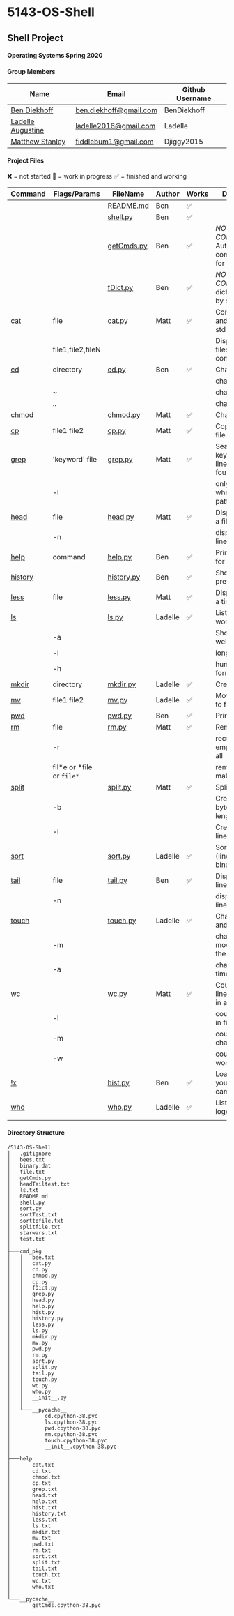 # 5143-OS-Shell
## Shell Project
#### Operating Systems Spring 2020

#### Group Members

| Name                          | Email       | Github Username |
| ----------------------------- | ----------- | --------------- |
| [Ben Diekhoff](https://github.com/BenDiekhoff/5143-OS-Diekhoff) | ben.diekhoff@gmail.com   | BenDiekhoff    |
| [Ladelle Augustine](https://github.com/Ladelle/5143-OS-Augustine) | ladelle2016@gmail.com   | Ladelle    |
| [Matthew Stanley](https://github.com/Djiggy2015/5143-OperatingSystems) | fiddlebum1@gmail.com | Djiggy2015  |

#### Project Files

:x: = not started
:black_square_button: = work in progress
:white_check_mark: = finished and working

| Command | Flags/Params | FileName                        | Author  | Works                 | Description/Notes                                         |                 
| ------- | ------------ | ------------------------------- | ------- | -------               | --------------------------------------------------------- |                 
|         |              |[README.md](#shell-project)      | Ben     | :white_check_mark: |                                                           |                    
|         |              |[shell.py](https://github.com/BenDiekhoff/5143-OS-Shell/blob/master/shell.py)       | Ben     | :white_check_mark: |                                                           |
|         |              |[getCmds.py](https://github.com/BenDiekhoff/5143-OS-Shell/blob/master/getCmds.py)       | Ben     | :white_check_mark: |  *NOT A SHELL COMMAND* Automtically generates command dictionary for shell.py                      |
|          |              |[fDict.py](https://github.com/BenDiekhoff/5143-OS-Shell/blob/master/cmd_pkg/fDict.py)       | Ben     | :white_check_mark: |  *NOT A SHELL COMMAND* Lists and dicts used for parsing by shell.py                    |
| [cat](https://github.com/BenDiekhoff/5143-OS-Shell/blob/master/help/cat.txt )     | file             |[cat.py](https://github.com/BenDiekhoff/5143-OS-Shell/blob/master/cmd_pkg/cd.py)         |  Matt    | :white_check_mark:                   | Concatenates a file(s) and displays results to std out    |
|         | file1,file2,fileN             |                                 |		|							|	Display each of the files as if they were concatenated				|
| [cd](https://github.com/BenDiekhoff/5143-OS-Shell/blob/master/help/cd.txt )      | directory |[cd.py](https://github.com/BenDiekhoff/5143-OS-Shell/blob/master/cmd_pkg/cd.py)          | Ben     | :white_check_mark:                   | Change directory                                          |
|         |              |                                 |		|							| change to home dir |
|         |    ~        |                                 |		|							| change to home dir														|
|         |    ..        |                                 |		|							| change to parent dir															|		
| [chmod](https://github.com/BenDiekhoff/5143-OS-Shell/blob/master/help/chmod.txt )   |              |[chmod.py](https://github.com/BenDiekhoff/5143-OS-Shell/blob/master/cmd_pkg/chmod.py)       | Matt       | :white_check_mark:                   | Change file mode                                          |
| [cp](https://github.com/BenDiekhoff/5143-OS-Shell/blob/master/help/cp.txt )      | file1 file2             |[cp.py](https://github.com/BenDiekhoff/5143-OS-Shell/blob/master/cmd_pkg/cp.py)          |  Matt       | :white_check_mark:                   | Copy a file and call it file 2                                             |
| [grep](https://github.com/BenDiekhoff/5143-OS-Shell/blob/master/help/grep.txt )   | 'keyword' file |[grep.py](https://github.com/BenDiekhoff/5143-OS-Shell/blob/master/cmd_pkg/grep.py)        |  Matt       | :white_check_mark:                   | Search a file(s) for keywords and print lines where pattern is found |
|         |  -l            |                                 |		|							|	only return file names where the word or pattern is found																|
| [head](https://github.com/BenDiekhoff/5143-OS-Shell/blob/master/help/head.txt )    | file            |[head.py](https://github.com/BenDiekhoff/5143-OS-Shell/blob/master/cmd_pkg/head.py)        |  Matt       | :white_check_mark:                   | Display first 10 lines of a file                          |
|         | -n             |                                 |		|							|	display the first few lines of a file																| 
| [help](https://github.com/BenDiekhoff/5143-OS-Shell/blob/master/help/help.txt)        | command             | [help.py](https://github.com/BenDiekhoff/5143-OS-Shell/blob/master/cmd_pkg/help.py)                                | Ben		| :white_check_mark:		| Prints documentation for a command				|
| [history](https://github.com/BenDiekhoff/5143-OS-Shell/blob/master/help/history.txt ) |              |[history.py](https://github.com/BenDiekhoff/5143-OS-Shell/blob/master/cmd_pkg/history.py)     | Ben     | :white_check_mark:                   | Shows all your previous commands                          |
| [less](https://github.com/BenDiekhoff/5143-OS-Shell/blob/master/help/less.txt )    | file             |[less.py](https://github.com/BenDiekhoff/5143-OS-Shell/blob/master/cmd_pkg/less.py)        | Matt        | :white_check_mark:                   | Display a file a page at a time                           |
| [ls](https://github.com/BenDiekhoff/5143-OS-Shell/blob/master/help/ls.txt )      |              |[ls.py](https://github.com/BenDiekhoff/5143-OS-Shell/blob/master/cmd_pkg/ls.py)          | Ladelle    |:white_check_mark:    | List files and folders in working directory               |
|         | -a             |                                 |		|							| Show hidden files	as well																|
|         | -l             |                                 |		|							| long listing format																	|
|         | -h             |                                 |		|							| human readable format																		|
| [mkdir](https://github.com/BenDiekhoff/5143-OS-Shell/blob/master/help/mkdir.txt )   | directory              |[mkdir.py](https://github.com/BenDiekhoff/5143-OS-Shell/blob/master/cmd_pkg/mkdir.py)       | Ladelle    |:white_check_mark:  | Create a directory                                        |
| [mv](https://github.com/BenDiekhoff/5143-OS-Shell/blob/master/help/mv.txt )     | file1 file2              |[mv.py](https://github.com/BenDiekhoff/5143-OS-Shell/blob/master/cmd_pkg/mv.py)          | Ladelle      | :white_check_mark:     | Move or rename file1 to file2                                     |
| [pwd](https://github.com/BenDiekhoff/5143-OS-Shell/blob/master/help/pwd.txt )     |              |[pwd.py](https://github.com/BenDiekhoff/5143-OS-Shell/blob/master/cmd_pkg/pwd.py)         | Ben     | :white_check_mark:    | Print working directory                                   | 
| [rm](https://github.com/BenDiekhoff/5143-OS-Shell/blob/master/help/rm.txt )      | file             |[rm.py](https://github.com/BenDiekhoff/5143-OS-Shell/blob/master/cmd_pkg/rm.py)          |  Matt      | :white_check_mark:                   | Remove file                                               |
|         | -r             |                                 |		|							| recurses into non-empty folder to delete all		|
|         | fil*e or *file or `file*`             |                                 |		|							| removes files that match a wildcard			|
| [split](https://github.com/BenDiekhoff/5143-OS-Shell/blob/master/help/sort.txt )   |              |[split.py](https://github.com/BenDiekhoff/5143-OS-Shell/blob/master/cmd_pkg/split.py)       |  Matt    | :white_check_mark:                   | Split a file into pieces                                  |
|         | -b             |                                 |		|							| Create smaller files byte_count bytes in length					|
|         | -l             |                                 |		|							| Create smaller files n lines in length					|
| [sort](https://github.com/BenDiekhoff/5143-OS-Shell/blob/master/help/split.txt )    |              |[sort.py](https://github.com/BenDiekhoff/5143-OS-Shell/blob/master/cmd_pkg/sort.py)        |  Ladelle |:white_check_mark:  |Sort or merge records (lines) of text (and binary) files
| [tail](https://github.com/BenDiekhoff/5143-OS-Shell/blob/master/help/tail.txt )    | file             |[tail.py](https://github.com/BenDiekhoff/5143-OS-Shell/blob/master/cmd_pkg/tail.py)        | Ben     | :white_check_mark:                   | Display the last 10 lines of a file                       |
|         | -n             |                                 |		|							|	display the last few lines of a file																|
| [touch](https://github.com/BenDiekhoff/5143-OS-Shell/blob/master/help/touch.txt )   |              |[touch.py](https://github.com/BenDiekhoff/5143-OS-Shell/blob/master/cmd_pkg/touch.py)       |Ladelle         |:white_check_mark:     | Change file access and modification times                 |
|         | -m             |                                 |		|							| change the modification time of the file					|
|         | -a             |                                 |		|							| change the access time of the file												|
| [wc](https://github.com/BenDiekhoff/5143-OS-Shell/blob/master/help/wc.txt )      |              |[wc.py](https://github.com/BenDiekhoff/5143-OS-Shell/blob/master/cmd_pkg/wc.py)          | Matt     | :white_check_mark:    | Count number of lines/words/characters in a file          |
|         | -l             |                                 |		|							| count number of lines in file																	|
|         | -m            |                                 |		|							| count number of characters in file																	|
|         | -w             |                                 |		|							| count number of words in file																	|
| [!x](https://github.com/BenDiekhoff/5143-OS-Shell/blob/master/help/hist.txt )      |              |[hist.py](https://github.com/BenDiekhoff/5143-OS-Shell/blob/master/cmd_pkg/hist.py)          | Ben     | :white_check_mark:                   | Load command `x` from your history so you can run it again |
| [who](https://github.com/BenDiekhoff/5143-OS-Shell/blob/master/help/wc.txt )     |              |[who.py](https://github.com/BenDiekhoff/5143-OS-Shell/blob/master/cmd_pkg/who.py)         |   Ladelle      |:white_check_mark:                    | Lists users currently logged in                           	|
|         |              |                                 |		|							|																	|

#### Directory Structure

```
/5143-OS-Shell
│   .gitignore
│   bees.txt
│   binary.dat
│   file.txt
│   getCmds.py
│   headTailtest.txt
│   ls.txt
│   README.md
│   shell.py
│   sort.py
│   sortTest.txt
│   sorttofile.txt
│   splitfile.txt
│   starwars.txt
│   test.txt
│
├───cmd_pkg
│   │   bee.txt
│   │   cat.py
│   │   cd.py
│   │   chmod.py
│   │   cp.py
│   │   fDict.py
│   │   grep.py
│   │   head.py
│   │   help.py
│   │   hist.py
│   │   history.py
│   │   less.py
│   │   ls.py
│   │   mkdir.py
│   │   mv.py
│   │   pwd.py
│   │   rm.py
│   │   sort.py
│   │   split.py
│   │   tail.py
│   │   touch.py
│   │   wc.py
│   │   who.py
│   │   __init__.py
│   │
│   └───__pycache__
│           cd.cpython-38.pyc
│           ls.cpython-38.pyc
│           pwd.cpython-38.pyc
│           rm.cpython-38.pyc
│           touch.cpython-38.pyc
│           __init__.cpython-38.pyc
│
├───help
│       cat.txt
│       cd.txt
│       chmod.txt
│       cp.txt
│       grep.txt
│       head.txt
│       help.txt
│       hist.txt
│       history.txt
│       less.txt
│       ls.txt
│       mkdir.txt
│       mv.txt
│       pwd.txt
│       rm.txt
│       sort.txt
│       split.txt
│       tail.txt
│       touch.txt
│       wc.txt
│       who.txt
│
└───__pycache__
        getCmds.cpython-38.pyc
```

